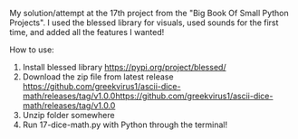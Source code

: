 My solution/attempt at the 17th project from the "Big Book Of Small Python Projects".
I used the blessed library for visuals, used sounds for the first time, and added all the features I wanted!

How to use:
  1. Install blessed library https://pypi.org/project/blessed/
  2. Download the zip file from latest release https://github.com/greekvirus1/ascii-dice-math/releases/tag/v1.0.0https://github.com/greekvirus1/ascii-dice-math/releases/tag/v1.0.0
  3. Unzip folder somewhere
  4. Run 17-dice-math.py with Python through the terminal!
